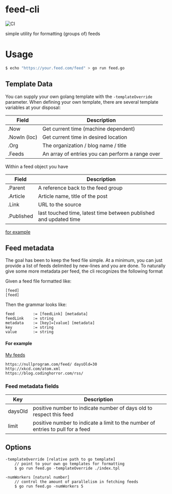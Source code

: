 feed-cli
===
![CI](https://github.com/nhomble/feed-cli/workflows/CI/badge.svg)

simple utility for formatting (groups of) feeds

# Usage
```bash
$ echo "https://your.feed.com/feed" > go run feed.go
```

## Template Data
You can supply your own golang template with the ```-templateOverride``` parameter. When defining your own template, there
are several template variables at your disposal:

|Field          |Description|
|-----          |-----------|
|.Now           |Get current time (machine dependent)|
|.NowIn (loc)   |Get current time in desired location|
|.Org           |The organization / blog name / title|
|.Feeds         |An array of entries you can perform a range over|

Within a feed object you have

|Field          |Description|
|----           |-----------|
|.Parent        |A reference back to the feed group |
|.Article       |Article name, title of the post |
|.Link          |URL to the source|
|.Published     |last touched time, latest time between published and updated time|

[for example](https://github.com/nhomble/fdmi/blob/master/index.tpl)

## Feed metadata
The goal has been to keep the feed file simple. At a minimum, you can just provide
a list of feeds delimited by new-lines and you are done. To naturally give some more metadata per feed, the
cli recognizes the following format

Given a feed file formatted like:
```text
[feed]
[feed]
```

Then the grammar looks like:

```text
feed        := [feedLink] [metadata]
feedLink    := string
metadata    := [key]=[value] [metadata]
key         := string
value       := string
```

#### For example
[My feeds](https://github.com/nhomble/fdmi/blob/master/feeds)
```text
https://nullprogram.com/feed/ daysOld=30
http://xkcd.com/atom.xml
https://blog.codinghorror.com/rss/
```

### Feed metadata fields

|Key|Description|
|---|-----------|
|daysOld|positive number to indicate number of days old to respect this feed|
|limit|positive number to indicate a limit to the number of entries to pull for a feed|

## Options
```text
-templateOverride [relative path to go template]
    // point to your own go templates for formatting
    $ go run feed.go -templateOverride ./index.tpl 

-numWorkers [natural number]
    // control the amount of parallelism in fetching feeds
    $ go run feed.go -numWorkers 5
```